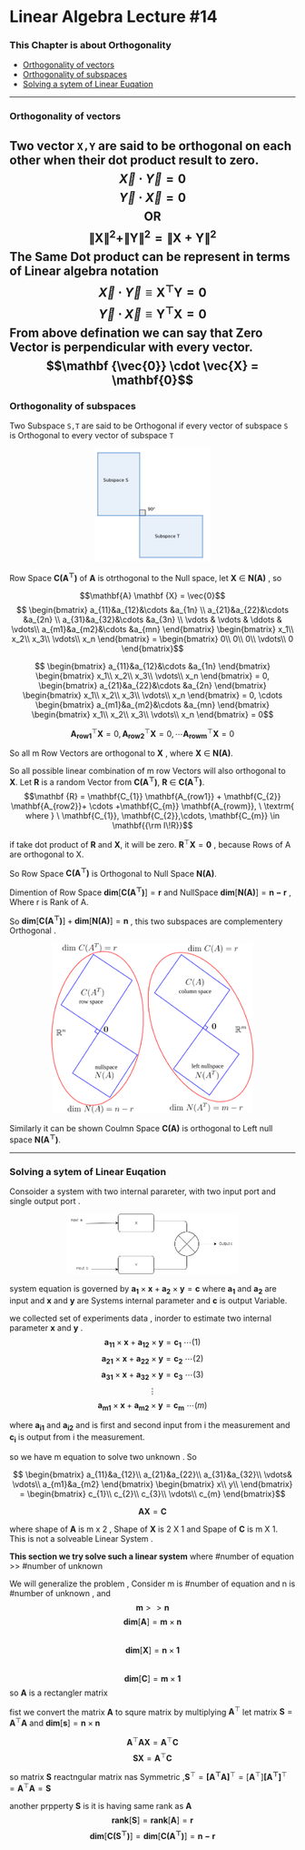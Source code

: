 # Linear Algebra Lecture #14

### This Chapter is about Orthogonality
  - [Orthogonality of vectors](#orthogonality-of-vectors)
  - [Orthogonality of subspaces](#orthogonality-of-subspaces)
  - [Solving a sytem of Linear Euqation](#Solving-a-sytem-of-Linear-Euqation)

  
--------------------------------------------------
### Orthogonality of vectors

Two vector  ```X,Y```  are said to be orthogonal on each other when their dot product result to zero.
$$ \vec{X} \cdot \vec{Y} = \mathbf{0}$$
$$ \vec{Y} \cdot \vec{X} = \mathbf{0}$$ 
$$ \mathbf{OR} $$ 
$$ \| \mathbf{X} \|^2 + \| \mathbf{Y} \|^2 = \| \mathbf{X} + \mathbf{Y} \|^2$$ 
The Same Dot product can be represent in terms of Linear algebra notation 
$$ \vec{X} \cdot \vec{Y} \equiv \mathbf{X}^\top \mathbf{Y} = \mathbf{0}$$
$$ \vec{Y} \cdot \vec{X} \equiv \mathbf{Y}^\top \mathbf{X} = \mathbf{0}$$
From above defination we can say that Zero Vector is perpendicular with every vector.
$$\mathbf {\vec{0}} \cdot \vec{X} = \mathbf{0}$$
----------------------------------------------------
### Orthogonality of subspaces

Two Subspace ```S,T``` are said to be Orthogonal if every vector of subspace ```S``` is Orthogonal to every vector of subspace ```T```
<p align="center">
  <img  height="200" src="../resource/othgonalSubspace.png" alt="Orthogonality of subspaces">
</p>

Row Space $\mathbf {C(\mathbf{A}^\top)}$ of  $\mathbf {A}$ is otrthogonal to the Null space, let $\mathbf {X}$ $\in$ $\mathbf {N(A)}$ , so 

$$\mathbf{A} \mathbf {X} = \vec{0}$$
$$ \begin{bmatrix} a_{11}&a_{12}&\cdots &a_{1n} \\
a_{21}&a_{22}&\cdots &a_{2n} \\
a_{31}&a_{32}&\cdots &a_{3n} \\
\vdots & \vdots & \ddots & \vdots\\
a_{m1}&a_{m2}&\cdots &a_{mn}
\end{bmatrix} 
\begin{bmatrix}
x_1\\
x_2\\
x_3\\
\vdots\\
x_n
\end{bmatrix} = 
\begin{bmatrix}
0\\
0\\
0\\
\vdots\\
0
\end{bmatrix}$$

$$ \begin{bmatrix} a_{11}&a_{12}&\cdots &a_{1n} \end{bmatrix} \begin{bmatrix}
x_1\\
x_2\\
x_3\\
\vdots\\
x_n
\end{bmatrix} = 0, \begin{bmatrix} a_{21}&a_{22}&\cdots &a_{2n} \end{bmatrix} \begin{bmatrix}
x_1\\
x_2\\
x_3\\
\vdots\\
x_n
\end{bmatrix} = 0, \cdots \begin{bmatrix} a_{m1}&a_{m2}&\cdots &a_{mn} \end{bmatrix} \begin{bmatrix}
x_1\\
x_2\\
x_3\\
\vdots\\
x_n
\end{bmatrix} = 0$$

$$ \mathbf{A_{row1}}^\top \mathbf{X} = 0, \mathbf{A_{row2}}^\top \mathbf{X} = 0, \cdots \mathbf{A_{rowm}}
^\top \mathbf{X} = 0 $$

So all m Row Vectors are orthogonal to $\mathbf {X}$ , where $\mathbf {X}$ $\in$ $\mathbf {N(A)}$.

So all possible linear combination of m row Vectors will also orthogonal to $\mathbf {X}$.
Let $\mathbf {R}$ is a random Vector from $\mathbf{C(\mathbf{A}^\top)}$, $\mathbf {R}$ $\in$ $\mathbf{C(\mathbf{A}^\top)}$.
$$\mathbf {R} = \mathbf{C_{1}} \mathbf{A_{row1}} + \mathbf{C_{2}} \mathbf{A_{row2}}+ \cdots +\mathbf{C_{m}} \mathbf{A_{rowm}}, \ \textrm{  where } \ \mathbf{C_{1}}, \mathbf{C_{2}},\cdots, \mathbf{C_{m}} \in \mathbf{{\rm I\!R}}$$ 

if take dot product of $\mathbf{R}$ and $\mathbf{X}$, it will be zero. $\mathbf{R}^\top \mathbf{X} = \mathbf{0}$ , because Rows of A are orthogonal to X.

So Row Space $\mathbf {C(\mathbf{A}^\top)}$ is Orthogonal to Null Space $\mathbf {N(A)}$.

Dimention of Row Space $\mathbf{dim} [\mathbf{C(\mathbf{A}^\top)}] =\mathbf{r}$ and NullSpace $\mathbf{dim} [\mathbf{N(A)}] =\mathbf{n-r}$ , Where r is Rank of A.

So $\mathbf{dim} [\mathbf{C(\mathbf{A}^\top)}] + \mathbf{dim} [\mathbf{N(A)}] = \mathbf{n}$ , this two subspaces are complementery Orthogonal .

<p align="center">
  <img  height="300" src="../resource/4Subspace_1.svg" alt="The Four Fundametal Subspaces">
</p>

Similarly it can be shown Coulmn Space $\mathbf{C(A)}$ is orthogonal to Left null space $\mathbf {N(\mathbf{A}^\top)}$. 

-----------------------------------------------------
### Solving a sytem of Linear Euqation

Consoider a system with two internal parareter, with two input port and single output port .
<p align="center">
  <img  width="300" src="../resource/system.png" alt="The Four Fundametal Subspaces">
</p>

system equation is governed by $\mathbf{a_{1}} \times \mathbf{x} + \mathbf{a_{2}} \times \mathbf{y} = \mathbf{c}$  where $\mathbf{a_{1}}$ and $\mathbf{a_{2}}$ are input and $\mathbf{x}$ and $\mathbf{y}$ are Systems internal parameter and $\mathbf{c}$ is output Variable.

we collected set of experiments data , inorder to estimate two internal parameter  $\mathbf{x}$ and $\mathbf{y}$ .
$$ \mathbf{a_{11}} \times \mathbf{x} + \mathbf{a_{12}} \times \mathbf{y} = \mathbf{c_{1}} \ \cdots (1)$$
$$ \mathbf{a_{21}} \times \mathbf{x} + \mathbf{a_{22}} \times \mathbf{y} = \mathbf{c_{2}} \ \cdots (2)$$
$$ \mathbf{a_{31}} \times \mathbf{x} + \mathbf{a_{32}} \times \mathbf{y} = \mathbf{c_{3}} \ \cdots (3)$$
$$\vdots $$
$$ \mathbf{a_{m1}} \times \mathbf{x} + \mathbf{a_{m2}} \times \mathbf{y} = \mathbf{c_{m}} \ \cdots (m)$$

where $\mathbf{a_{i1}}$ and $\mathbf{a_{i2}}$ and is first and second input from i the measurement and $\mathbf{c_{i}}$ is output from i the measurement.

so we have m equation to solve two unknown . So 

$$ \begin{bmatrix} a_{11}&a_{12}\\
a_{21}&a_{22}\\
a_{31}&a_{32}\\
\vdots& \vdots\\
a_{m1}&a_{m2}
\end{bmatrix} 
\begin{bmatrix}
x\\
y\\
\end{bmatrix} = 
\begin{bmatrix}
c_{1}\\
c_{2}\\
c_{3}\\
\vdots\\
c_{m}
\end{bmatrix}$$

$$\mathbf{A} \mathbf {X} = \mathbf{C}$$

where shape of $\mathbf{A}$ is m x 2 , Shape of $\mathbf {X}$ is 2 X 1 and Spape of $\mathbf {C}$ is m X 1. 
This is not a solveable Linear System . 

**This section we try solve such a linear system** where #number of equation >> #number of unknown

We will generalize the problem , Consider m is #number of equation and n is #number of unknown , and 
$$\mathbf{m} >> \mathbf{n}$$
$$\mathbf{dim} [ \mathbf{A}] = \mathbf{m} \times \mathbf{n} $$  
$$\mathbf{dim} [\mathbf{X} ]= \mathbf{n} \times \mathbf{1} $$  
$$\mathbf{dim} [\mathbf{C}] = \mathbf{m} \times \mathbf{1} $$ 
so $\mathbf{A}$ is a rectangler matrix 

fist we convert the matrix $\mathbf{A}$ to squre matrix by multiplying $\mathbf{A}^\top$ 
let  matrix $\mathbf{S} = \mathbf{A}^\top \mathbf{A}$ and $\mathbf{dim} [\mathbf{s}] = \mathbf{n} \times \mathbf{n}$

$$\mathbf{A}^\top\mathbf{A} \mathbf {X} = \mathbf{A}^\top\mathbf{C}$$
$$\mathbf{S} \mathbf {X} = \mathbf{A}^\top\mathbf{C}$$

so matrix $\mathbf{S}$ reactngular matrix nas Symmetric ,$\mathbf{S}^\top = \mathbf{[\mathbf{A}^\top \mathbf{A}]}^\top = [\mathbf{A}^\top] \mathbf{[\mathbf{\mathbf{A}}^\top]}^\top = \mathbf{A}^\top \mathbf{A} =  \mathbf{S}$

another prpperty $\mathbf{S}$ is it is having same rank as $\mathbf{A}$
$$\mathbf{rank}[\mathbf{S}] = \mathbf{rank}[\mathbf{A}] = \mathbf{r}$$
$$\mathbf{dim}[\mathbf{C(\mathbf{S}^\top)}] = \mathbf{dim}[\mathbf{C(\mathbf{A}^\top)}] = \mathbf{n - r}$$


